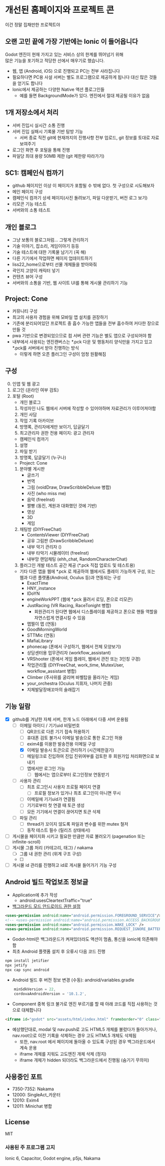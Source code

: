 # 개선된 홈페이지와 프로젝트 콘
이건 정말 집채만한 프로젝트야

## 오랜 고민 끝에 가장 기반에는 Ionic 이 들어옵니다
Godot 엔진이 현재 가지고 있는 서비스 상의 한계를 뛰어넘기 위해  
많은 기능을 포기하고 적당한 선에서 매우기로 했습니다.  
- 웹, 앱 (Android, iOS) 으로 진행되고 PC는 전부 사라집니다
- 필요하다면 PC용 사설 서버는 별도 프로그램으로 제공하게 됩니다
대신 많은 것들을 얻기도 합니다
- Ionic에서 제공하는 다양한 Native 액션 플로그인들
  - 예를 들면 BackgroundMode가 있다. 엔진에서 절대 제공될 이유가 없음

## 1개 저장소에서 처리
- 서버 진입시 실시간 소통 진행
- 서버 진입 실패시 기록물 기반 탐방 기능
    - 서버 종료 직전 git에 현재까지의 진행사항 전부 업로드, git 정보를 토대로 자료 보여주기
- 로그인 화면 후 포털을 통해 진행
- 파일당 최대 용량 50MB 제한 (git 제한량 따라가기)

## SC1: 캠페인식 컴까기
- github 페이지인 이상 이 페이지가 포함될 수 밖에 없다. 첫 구성으로 시도해보자
- 메인 페이지 구성
- 캠페인식 컴까기 상세 페이지(사진 돌려보기, 파일 다운받기, 버전 로그 보기)
- 리모콘 기능 테스트
- 서버와의 소통 테스트

## 개인 블로그
- 그냥 보통의 블로그처럼... 그렇게 관리하기
- 기술 이야기, 잡소리, 게임이야기 등등
- 기술 테스트에 대한 기록물 남기기 (꼭 해)
- 다른 기기에서 작업하면 페이지 업데이트하기
- liss22_home으로부터 선물 개체들을 받아와줘
- 곽인지 고양이 캐릭터 넣기
- 컨텐츠 뷰어 구성
- 서버와의 소통을 기반, 웹 사이트 UI를 통해 게시물 관리하기 기능

## Project: Cone
- 커뮤니티 구성
- 최고의 사용자 경험을 위해 모바일 앱 설치를 권장하기
- 기존에 분리되어있던 프로젝트 중 흡수 가능한 앱들을 전부 흡수하여 커다한 장으로 만들 것
- pwa 기반으로 변경되었으므로 컴 서버 관련 기능은 별도 앱으로 구성되어야 함
- 내부에서 사용되는 엔진캔버스는 *.pck 다운 및 행동처리 양식만을 가지고 있고 *.pck를 서버에서 받아 진행하는 방식
  - 이렇게 하면 오픈 플러그인 구성이 엄청 원활해짐

## 구성
0. 인앱 및 웹 광고
1. 로그인 (온라인 여부 검토)
2. 포털 (Root)
   - 개인 블로그
   1. 작성자인 나도 웹에서 서버에 작성할 수 있어야하며 자료관리가 이루어져야함
   2. 개인 사담
   3. 작업 기록 아카이브
   4. 방명록, 관리자에게만 보이기, 답글달기
   5. 최고관리자 권한 전용 페이지: 광고 관리자
   - 캠페인식 컴까기
   1. 설명
   2. 파일 받기
   3. 방명록, 답글달기 (누구나)
   - Project: Cone
   1. 분야별 게시판
      - 글쓰기
      - 번역
      - 그림 (voidDraw, DrawScribbleDeluxe 병합)
      - 사진 (who miss me)
      - 음악 (freeInst)
      - 짤빵 (동진, 계원과 대화했던 것에 기반)
      - 영상
      - 3D
      - 게임
   2. 채팅방 (DIYFreeChat)
      - ContentsViewer (DIYFreeChat)
      - 공유 그림판 (DrawScribbleDeluxe)
      - 내부 악기 관리자 ()
      - 내부 타악기 시뮬레이터 (freeInst)
      - 내부망 랜덤채팅 (ehh_chat, RandomCharacterChat)
   3. 플러그인 개발 테스트 공간 제공 (*.pck 직접 업로드 및 테스트용)
   - 기타 다른 앱을 웹에 *.pck 로 제공하여 웹에서도 플레이 가능하게 구성, 또는 웹과 다른 플랫폼(Android, Oculus 등)과 연동되는 구성
     - ExactTime
     - HNY_instance
     - IDoYN
     - engineWorkPPT (웹에 *.pck 올려서 로딩, 폰으로 리모콘)
     - JustRacing (VR Racing, RaceTonight 병합)
       - 회원관리가 된다면 웹에서 디스플레이를 제공하고 폰으로 핸들 역할을 자연스럽게 연결시킬 수 있음
     - 맵찔이 맵 (연동)
     - GoodMorningWorld
     - STTMic (연동)
     - MafiaLibrary
     - phonecap (폰에서 구성하기, 웹에서 전체 모양보기)
     - 상담센터용 업무관리자 (workflow_assistant)
     - VRShooter (폰에서 게임 플레이, 웹에서 관전 또는 3인칭 구경)
     - 작업관리툴 (DIYFreeChat, work_time, MutexUser, workflow_assistant 병합)
     - Climber (주사위를 굴리며 바벨탑을 올라가는 게임)
     - your_orchestra (Oculus 지휘자, 나머지 관중)
     - 지체발달장애꼬마의 술래잡기

## 기능 일람
- [x] github를 겨냥한 자체 서버, 한개 노드 아래에서 다중 서버 운용됨
  - [ ] 이메일 아이디 / 기기uid 비밀번호
    - [ ] QR코드로 다른 기기 접속 허용하기
    - [ ] 휴대폰 검토 불가시 이메일 발송으로 통한 로그인 허용
    - [ ] exim4를 이용한 발송전용 이메일 구성
    - [x] 이메일 발송시 토큰으로 관리하기 (시간제한걸기)
    - [ ] 메일링크로 진입하여 진입 진위여부를 검토한 후 회원가입 처리화면으로 보내기
    - [ ] 앱에서만 로그인 가능
      - [ ] 웹에서는 앱으로부터 로그인정보 연동받기
  - [ ] 사용자 관리
    - [ ] 최초 로그인시 사용자 프로필 페이지 연결
      - [ ] 프로필 정보가 있거나 최초 로그인이 아니면 무시
    - [ ] 이메일에 기기uid가 연결됨
    - [ ] 기기로부터 첫 연결 때 토큰 생성
    - [ ] 모든 기기에서 연결이 끊어지면 토큰 삭제
  - [ ] 파일 관리
    - [ ] thread가 꼬이지 않도록 파일과 변수를 위한 mutex 철저
    - [ ] 동작 테스트 필수 (릴리즈 상태에서)
- [ ] 게시물을 페이지화 시키고 필요한 만큼만 자료 불러오기 (pagenation 또는 infinite-scroll)
- [ ] 게시물 그룹 처리 (카테고리, 태그) / nakama
  - [ ] 그룹 내 권한 관리 (위계 구조 구성)
  - [ ] 
- [ ] 게시물 id 관리를 진행하고 id로 게시물 들어가기 기능 구성

## Android 빌드 작업보조 정보글
- Application에 추가 작성
  - android:usesCleartextTraffic="true"
- [백그라운드 모드 안드로이드 권한 설정](https://stackoverflow.com/questions/69101863/background-mode-not-quite-working-ionic-app-sleeps-after-5-minutes)
```xml
<uses-permission android:name="android.permission.FOREGROUND_SERVICE"/>  
<!-- <uses-permission android:name="android.permission.ACCESS_BACKGROUND_SERVICE"/>   -->
<uses-permission android:name="android.permission.WAKE_LOCK" />  
<uses-permission android:name="android.permission.REQUEST_IGNORE_BATTERY_OPTIMIZATIONS" />  
```
- Godot-html은 백그라운드가 켜져있더라도 액션이 멈춤, 통신을 ionic에 의존해야함 
- 최초 Android 플랫폼 설치 후 오류시 다음 코드 진행
```bash
npm install jetifier
npx jetify
npx cap sync android
```
- Android 빌드 후 버전 정보 변경 (수동): android/variables.gradle
```gradle
    minSdkVersion = 22,
    cordovaAndroidVersion = '10.1.2',
```
- Component 중복 링크 불가로 엔진 부르기를 할 때 아래 코드를 직접 사용하는 것으로 대체합니다
```html
<iframe id="godot" src="assets/html/index.html" frameborder="0" class="full_screen"></iframe>
```
- 예상했던대로, modal 및 nav.push로 고도 HTML5 개체를 불렀다가 돌아가거나, nav.root으로 이전 기록을 삭제하는 경우 고도 HTML5 개체도 삭제됨
  - 또한, nav.root 에서 페이지에 돌아올 수 있도록 구성된 경우 백그라운드에서 계속 운용
  - iframe 개체를 지워도 고도엔진 개체 삭제 (정지)
  - iframe 개체가 hidden 되더라도 백그라운드에서 진행됨 (숨기기 무의미)

## 사용중인 포트
- 7350-7352: Nakama
- 12000: SingleAct_카운터
- 12010: Exim4
- 12011: Minichat 병합

## License
MIT
### 사용된 주 프로그램 고지
Ionic 6, Capacitor, Godot engine, p5js, Nakama
